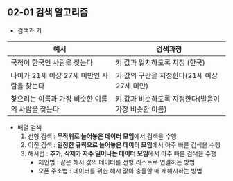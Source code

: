 ## 02-01 검색 알고리즘
- 검색과 키

|예시|검색과정|
|---|---|
|국적이 한국인 사람을 찾는다|키 값과 일치하도록 지정 (한국)|
|나이가 21세 이상 27세 미만인 사람을 찾는다|키 값의 구간을 지정한다(21세 이상 27세 미만)|
|찾으려는 이름과 가장 비슷한 이름의 사람을 찾는다|키 값과 비슷하도록 지정한다(발음이 가장 비슷한 이름)|

- 배열 검색
   1. 선형 검색 : <b>무작위로 늘어놓은 데이터 모임</b>에서 검색을 수행
   2. 이진 검색 : <b>일정한 규칙으로 늘어놓은 데이터 모임</b>에서 아주 빠른 검색을 수행
   3. 해시법 : <b>추가, 삭제가 자주 일어나는 데이터 모임</b>에서 아주 빠른 검색을 수행
      -  체인법 : 같은 해시 값의 데이터를 선형 리스트로 연결하는 방법
      - 오픈 주소법 : 데이터를 위한 해시 값이 충돌할 때 재해시하는 방법